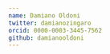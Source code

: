 ```yaml
---
name: Damiano Oldoni
twitter: damianozingaro
orcid: 0000-0003-3445-7562
github: damianooldoni
---
```

